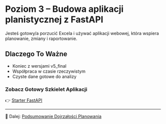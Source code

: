 # Poziom 3 – Budowa aplikacji planistycznej z FastAPI

Jesteś gotowy/a porzucić Excela i używać aplikacji webowej, która wspiera planowanie, zmiany i raportowanie.

## Dlaczego To Ważne

- Koniec z wersjami v5_final
- Współpraca w czasie rzeczywistym
- Czyste dane gotowe do analizy

### Zobacz Gotowy Szkielet Aplikacji
👉 [Starter FastAPI](../level-3-fastapi/README.md)

---

📌 Dalej: [Podsumowanie Dojrzałości Planowania](wrap-up-pl.md)
